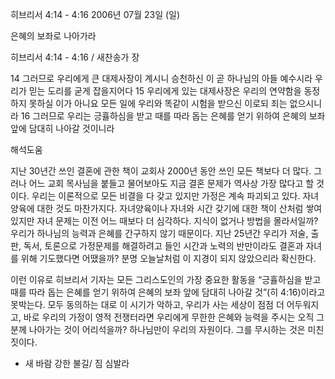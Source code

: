 히브리서 4:14 - 4:16 
2006년 07월 23일 (일)

은혜의 보좌로 나아가라



히브리서 4:14 - 4:16 / 새찬송가  장


14 그러므로 우리에게 큰 대제사장이 계시니 승천하신 이 곧 하나님의 아들 예수시라 우리가 믿는 도리를 굳게 잡을지어다 15 우리에게 있는 대제사장은 우리의 연약함을 동정하지 못하실 이가 아니요 모든 일에 우리와 똑같이 시험을 받으신 이로되 죄는 없으시니라 16 그러므로 우리는 긍휼하심을 받고 때를 따라 돕는 은혜를 얻기 위하여 은혜의 보좌 앞에 담대히 나아갈 것이니라

해석도움





지난 30년간 쓰인 결혼에 관한 책이 교회사 2000년 동안 쓰인 모든 책보다 더 많다. 그러나 어느 교회 목사님을 붙들고 물어보아도 지금 결혼 문제가 역사상 가장 많다고 할 것이다. 우리는 이론적으로 모든 비결을 다 갖고 있지만 가정은 계속 파괴되고 있다. 자녀 양육에 대한 것도 마찬가지다. 자녀양육이나 자녀와 시간 갖기에 대한 책이 산처럼 쌓여있지만 자녀 문제는 이전 어느 때보다 더 심각하다. 지식이 없거나 방법을 몰라서일까? 우리가 하나님의 능력과 은혜를 간구하지 않기 때문이다. 지난 25년간 우리가 저술, 출판, 독서, 토론으로 가정문제를 해결하려고 들인 시간과 노력의 반만이라도 결혼과 자녀를 위해 기도했다면 어땠을까? 분명 오늘날처럼 이 지경이 되지 않았으리라 확신한다. 

이런 이유로 히브리서 기자는 모든 그리스도인의 가장 중요한 활동을 “긍휼하심을 받고 때를 따라 돕는 은혜를 얻기 위하여 은혜의 보좌 앞에 담대히 나아갈 것”(히 4:16)이라고 못박는다. 모두 동의하는 대로 이 시기가 악하고, 우리가 사는 세상이 점점 더 어두워지고, 바로 우리의 가정이 영적 전쟁터라면 우리에게 무한한 은혜와 능력을 주시는 오직 그분께 나아가는 것이 어리석을까? 하나님만이 우리의 자원이다. 그를 무시하는 것은 미친 짓이다. 

- 새 바람 강한 불길/ 짐 심발라
